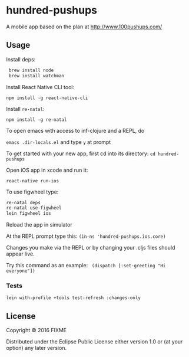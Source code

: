 # hundred-pushups

A mobile app based on the plan at http://www.100pushups.com/

## Usage

Install deps:

```bash
 brew install node
 brew install watchman
```

Install React Native CLI tool:

`npm install -g react-native-cli`

Install `re-natal`:

`npm install -g re-natal`

To open emacs with access to inf-clojure and a REPL, do

`emacs .dir-locals.el` and type `y` at prompt

To get started with your new app, first cd into its directory:
`cd hundred-pushups`

Open iOS app in xcode and run it:

`react-native run-ios`

To use figwheel type:

```bash
re-natal deps
re-natal use-figwheel
lein figwheel ios
```

Reload the app in simulator

At the REPL prompt type this:
`(in-ns 'hundred-pushups.ios.core)`

Changes you make via the REPL or by changing your .cljs files should appear live.

Try this command as an example:
` (dispatch [:set-greeting "Hi everyone"])`

### Tests

`lein with-profile +tools test-refresh :changes-only`

## License

Copyright © 2016 FIXME

Distributed under the Eclipse Public License either version 1.0 or (at
your option) any later version.
